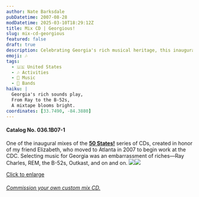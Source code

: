 ```yaml
---
author: Nate Barksdale
pubDatetime: 2007-08-28
modDatetime: 2025-03-10T18:29:12Z
title: Mix CD | Georgious!
slug: mix-cd-georgious
featured: false
draft: true
description: Celebrating Georgia's rich musical heritage, this inaugural mix from the **50 States!** series is dedicated to my friend Elizabeth, who moved to Atlanta in 2007 to begin work at the CDC. Based on the post content, the geolocation coordinates for Atlanta, Georgia are approximately 33.7490° N, 84.3880° W.
emoji: 🎶
tags:
  - 🇺🇸 United States
  - 🎶 Activities
  - 🎵 Music
  - 🎤 Bands
haiku: |
  Georgia's rich sounds play,  
  From Ray to the B-52s,  
  A mixtape blooms bright.
coordinates: [33.7490, -84.3880]
---
```


#### Catalog No. 036.1B07-1

One of the inaugural mixes of the [**50 States!**](https://www.natebarksdale.com/?tag=states) series of CDs, created in honor of my friend Elizabeth, who moved to Atlanta in 2007 to begin work at the CDC. Selecting music for Georgia was an embarrassment of riches—Ray Charles, REM, the B-52s, Outkast, and on and on. [![](https://www.natebarksdale.com/wp-content/uploads/portfolio/GA_260.jpg)](https://www.natebarksdale.com/wp-content/uploads/portfolio/GA_530.jpg)[![](https://www.natebarksdale.com/wp-content/uploads/portfolio/GA2_260.jpg)](https://www.natebarksdale.com/wp-content/uploads/portfolio/GA2_530.jpg)

[Click to enlarge](https://www.natebarksdale.com/wp-content/uploads/portfolio/GA_530.jpg)

###### [Commission your own custom mix CD.](https://www.natebarksdale.com/?p=342)
